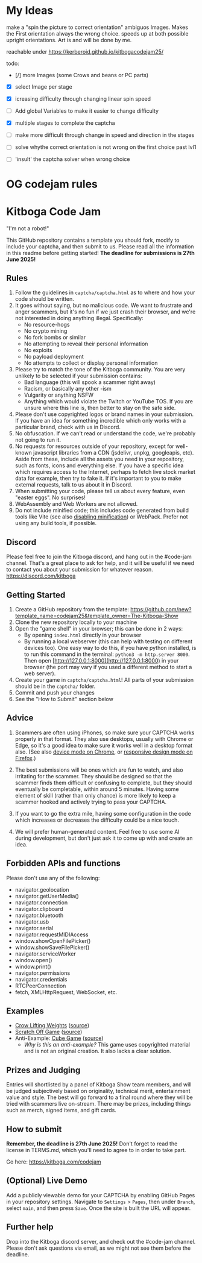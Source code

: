 # My Ideas
make a "spin the picture to correct orientation" ambiguos Images. 
Makes the First orientation always the wrong choice.
speeds up at both possible upright orientations.
Art is and will be done by me.

reachable under
https://kerberoid.github.io/kitbogacodejam25/

todo: 
- [/] more Images (some Crows and beans or PC parts)
- [x] select Image per stage
- [X] icreasing difficulty through changing linear spin speed
- [ ] Add global Variables to make it easier to change difficulty
- [x] multiple stages to complete the captcha
- [ ] make more difficult through change in speed and direction in the stages
- [ ] solve whythe correct orientation is not wrong on the first choice past lvl1
- [ ] 'insult' the captcha solver when wrong choice


# OG codejam rules
# Kitboga Code Jam
"I'm not a robot!"

This GitHub repository contains a template you should fork, modify to include your captcha, and then submit to us. Please read all the information in this readme before getting started!
**The deadline for submissions is 27th June 2025!**

## Rules
1. Follow the guidelines in `captcha/captcha.html` as to where and how your code should be written.
2. It goes without saying, but no malicious code. We want to frustrate and anger scammers, but it's no fun if we just crash their browser, and we're not interested in doing anything illegal. Specifically:
    - No resource-hogs
    - No crypto mining
    - No fork bombs or similar
    - No attempting to reveal their personal information
    - No exploits
    - No payload deployment
    - No attempts to collect or display personal information
3. Please try to match the tone of the Kitboga community. You are very unlikely to be selected if your submission contains:
    - Bad language (this will spook a scammer right away)
    - Racism, or basically any other -ism
    - Vulgarity or anything NSFW
    - Anything which would violate the Twitch or YouTube TOS. If you are unsure where this line is, then better to stay on the safe side.
4. Please don't use copyrighted logos or brand names in your submission. If you have an idea for something incredible which only works with a particular brand, check with us in Discord.
5. No obfuscation. If we can't read or understand the code, we're probably not going to run it.
6. No requests for resources outside of your repository, except for well-known javascript libraries from a CDN (jsdelivr, unpkg, googleapis, etc). Aside from these, include all the assets you need in your repository, such as fonts, icons and everything else. If you have a specific idea which requires access to the Internet, perhaps to fetch live stock market data for example, then try to fake it. If it's important to you to make external requests, talk to us about it in Discord.
7. When submitting your code, please tell us about every feature, even "easter eggs". No surprises!
8. WebAssembly and Web Workers are not allowed.
9. Do not include minified code; this includes code generated from build tools like Vite (see also [disabling minification](https://vite.dev/config/build-options#build-minify)) or WebPack. Prefer not using any build tools, if possible.

## Discord
Please feel free to join the Kitboga discord, and hang out in the #code-jam channel. That's a great place to ask for help, and it will be useful if we need to contact you about your submission for whatever reason.
https://discord.com/kitboga

## Getting Started
1. Create a GitHub repository from the template: https://github.com/new?template_name=codejam25&template_owner=The-Kitboga-Show
2. Clone the new repository locally to your machine
3. Open the "game shell" in your browser; this can be done in 2 ways:
   - By opening `index.html` directly in your browser
   - By running a local webserver (this can help with testing on different devices too). One easy way to do this, if you have python installed, is to run this command in the terminal: `python3 -m http.server 8000`. Then open [http://127.0.0.1:8000](http://127.0.0.1:8000) in your browser (the port may vary if you used a different method to start a web server).
4. Create your game in `captcha/captcha.html`! All parts of your submission should be in the `captcha/` folder.
5. Commit and push your changes
6. See the "How to Submit" section below

## Advice
1. Scammers are often using iPhones, so make sure your CAPTCHA works properly in that format. They also use desktops, usually with Chrome or Edge, so it's a good idea to make sure it works well in a desktop format also. (See also [device mode on Chrome](https://developer.chrome.com/docs/devtools/device-mode/), or [responsive design mode on Firefox](https://firefox-source-docs.mozilla.org/devtools-user/responsive_design_mode/).)

2. The best submissions will be ones which are fun to watch, and also irritating for the scammer. They should be designed so that the scammer finds them difficult or confusing to complete, but they should eventually be completable, within around 5 minutes. Having some element of skill (rather than only chance) is more likely to keep a scammer hooked and actively trying to pass your CAPTCHA.

3. If you want to go the extra mile, having some configuration in the code which increases or decreases the difficulty could be a nice touch.

4. We will prefer human-generated content. Feel free to use some AI during development, but don't just ask it to come up with and create an idea.

## Forbidden APIs and functions
Please don't use any of the following:
- navigator.geolocation
- navigator.getUserMedia()
- navigator.connection
- navigator.clipboard
- navigator.bluetooth
- navigator.usb
- navigator.serial
- navigator.requestMIDIAccess
- window.showOpenFilePicker()
- window.showSaveFilePicker()
- navigator.serviceWorker
- window.open()
- window.print()
- navigator.permissions
- navigator.credentials
- RTCPeerConnection
- fetch, XMLHttpRequest, WebSocket, etc.

## Examples
- [Crow Lifting Weights](https://courageousmayonnaise.github.io/codejam25-crow-lifting-weights/) ([source](https://github.com/CourageousMayonnaise/codejam25-crow-lifting-weights))
- [Scratch Off Game](https://courageousmayonnaise.github.io/codejam25-scratch-off/) ([source](https://github.com/CourageousMayonnaise/codejam25-scratch-off))
- Anti-Example: [Cube Game](https://courageousmayonnaise.github.io/codejam25-cube-game/) ([source](https://github.com/CourageousMayonnaise/codejam25-cube-game))
  - *Why is this an anti-example?* This game uses copyrighted material and is not an original creation. It also lacks a clear solution.

## Prizes and Judging
Entries will shortlisted by a panel of Kitboga Show team members, and will be judged subjectively based on originality, technical merit, entertainment value and style. The best will go forward to a final round where they will be tried with scammers live on-stream. There may be prizes, including things such as merch, signed items, and gift cards.

## How to submit
**Remember, the deadline is 27th June 2025!**
Don't forget to read the license in TERMS.md, which you'll need to agree to in order to take part.

Go here: https://kitboga.com/codejam

## (Optional) Live Demo
Add a publicly viewable demo for your CAPTCHA by enabling GitHub Pages in your repository settings. Navigate to `Settings` > `Pages`, then under `Branch`, select `main`, and then press `Save`. Once the site is built the URL will appear.

## Further help
Drop into the Kitboga discord server, and check out the #code-jam channel. Please don't ask questions via email, as we might not see them before the deadline.
